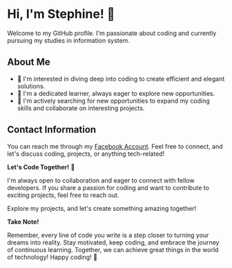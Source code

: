 # Hi, I'm Stephine! 👋

Welcome to my GitHub profile. I'm passionate about coding and currently pursuing my studies in information system.

## About Me

- 👀 I'm interested in diving deep into coding to create efficient and elegant solutions.
- 🌱 I'm a dedicated learner, always eager to explore new opportunities.
- 💞️ I'm actively searching for new opportunities to expand my coding skills and collaborate on interesting projects.

## Contact Information

You can reach me through my [Facebook Account](https://www.facebook.com/stephine.sungcalang.9?mibextid=ZbWKwL). Feel free to connect, and let's discuss coding, projects, or anything tech-related!

**Let's Code Together!** 🚀

I'm always open to collaboration and eager to connect with fellow developers. If you share a passion for coding and want to contribute to exciting projects, feel free to reach out.

Explore my projects, and let's create something amazing together!

**Take Note!**

Remember, every line of code you write is a step closer to turning your dreams into reality. Stay motivated, keep coding, and embrace the journey of continuous learning. Together, we can achieve great things in the world of technology!
Happy coding! 🌟


<!---
Stept123/Stept123 is a ✨ special ✨ repository because its `README.md` (this file) appears on your GitHub profile.
You can click the Preview link to take a look at your changes.
--->
